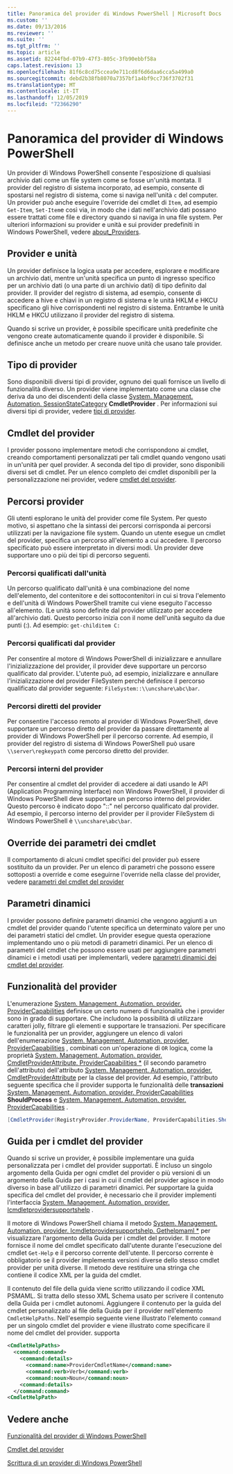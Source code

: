 ```yaml
---
title: Panoramica del provider di Windows PowerShell | Microsoft Docs
ms.custom: ''
ms.date: 09/13/2016
ms.reviewer: ''
ms.suite: ''
ms.tgt_pltfrm: ''
ms.topic: article
ms.assetid: 82244fbd-07b9-47f3-805c-3fb90ebbf58a
caps.latest.revision: 13
ms.openlocfilehash: 81f6c8cd75ccea9e711cd8f6d6daa6cca5a499a0
ms.sourcegitcommit: debd2b38fb8070a7357bf1a4bf9cc736f3702f31
ms.translationtype: MT
ms.contentlocale: it-IT
ms.lasthandoff: 12/05/2019
ms.locfileid: "72366290"
---
```

# <a name="windows-powershell-provider-overview"></a>Panoramica del provider di Windows PowerShell

Un provider di Windows PowerShell consente l'esposizione di qualsiasi archivio dati come un file system come se fosse un'unità montata. Il provider del registro di sistema incorporato, ad esempio, consente di spostarsi nel registro di sistema, come si naviga nell'unità `c` del computer. Un provider può anche eseguire l'override dei cmdlet di `Item`, ad esempio `Get-Item`, `Set-Item`e così via, in modo che i dati nell'archivio dati possano essere trattati come file e directory quando si naviga in una file system. Per ulteriori informazioni su provider e unità e sui provider predefiniti in Windows PowerShell, vedere [about_Providers](/powershell/module/microsoft.powershell.core/about/about_providers).

## <a name="providers-and-drives"></a>Provider e unità

Un provider definisce la logica usata per accedere, esplorare e modificare un archivio dati, mentre un'unità specifica un punto di ingresso specifico per un archivio dati (o una parte di un archivio dati) di tipo definito dal provider. Il provider del registro di sistema, ad esempio, consente di accedere a hive e chiavi in un registro di sistema e le unità HKLM e HKCU specificano gli hive corrispondenti nel registro di sistema. Entrambe le unità HKLM e HKCU utilizzano il provider del registro di sistema.

Quando si scrive un provider, è possibile specificare unità predefinite che vengono create automaticamente quando il provider è disponibile. Si definisce anche un metodo per creare nuove unità che usano tale provider.

## <a name="type-of-providers"></a>Tipo di provider

Sono disponibili diversi tipi di provider, ognuno dei quali fornisce un livello di funzionalità diverso. Un provider viene implementato come una classe che deriva da uno dei discendenti della classe [System. Management. Automation. SessionStateCategory](/dotnet/api/system.management.automation.sessionstatecategory?view=pscore-6.2.0) **CmdletProvider** . Per informazioni sui diversi tipi di provider, vedere [tipi di provider](./provider-types.md).

## <a name="provider-cmdlets"></a>Cmdlet del provider

I provider possono implementare metodi che corrispondono ai cmdlet, creando comportamenti personalizzati per tali cmdlet quando vengono usati in un'unità per quel provider. A seconda del tipo di provider, sono disponibili diversi set di cmdlet. Per un elenco completo dei cmdlet disponibili per la personalizzazione nei provider, vedere [cmdlet del provider](./provider-cmdlets.md).

## <a name="provider-paths"></a>Percorsi provider

Gli utenti esplorano le unità del provider come file System. Per questo motivo, si aspettano che la sintassi dei percorsi corrisponda ai percorsi utilizzati per la navigazione file system. Quando un utente esegue un cmdlet del provider, specifica un percorso all'elemento a cui accedere. Il percorso specificato può essere interpretato in diversi modi. Un provider deve supportare uno o più dei tipi di percorso seguenti.

### <a name="drive-qualified-paths"></a>Percorsi qualificati dall'unità

Un percorso qualificato dall'unità è una combinazione del nome dell'elemento, del contenitore e dei sottocontenitori in cui si trova l'elemento e dell'unità di Windows PowerShell tramite cui viene eseguito l'accesso all'elemento. (Le unità sono definite dal provider utilizzato per accedere all'archivio dati. Questo percorso inizia con il nome dell'unità seguito da due punti (:). Ad esempio: `get-childitem C:`

### <a name="provider-qualified-paths"></a>Percorsi qualificati dal provider

Per consentire al motore di Windows PowerShell di inizializzare e annullare l'inizializzazione del provider, il provider deve supportare un percorso qualificato dal provider. L'utente può, ad esempio, inizializzare e annullare l'inizializzazione del provider FileSystem perché definisce il percorso qualificato dal provider seguente: `FileSystem::\\uncshare\abc\bar`.

### <a name="provider-direct-paths"></a>Percorsi diretti del provider

Per consentire l'accesso remoto al provider di Windows PowerShell, deve supportare un percorso diretto del provider da passare direttamente al provider di Windows PowerShell per il percorso corrente. Ad esempio, il provider del registro di sistema di Windows PowerShell può usare `\\server\regkeypath` come percorso diretto del provider.

### <a name="provider-internal-paths"></a>Percorsi interni del provider

Per consentire al cmdlet del provider di accedere ai dati usando le API (Application Programming Interface) non Windows PowerShell, il provider di Windows PowerShell deve supportare un percorso interno del provider. Questo percorso è indicato dopo "::" nel percorso qualificato dal provider. Ad esempio, il percorso interno del provider per il provider FileSystem di Windows PowerShell è `\\uncshare\abc\bar`.

## <a name="overriding-cmdlet-parameters"></a>Override dei parametri dei cmdlet

Il comportamento di alcuni cmdlet specifici del provider può essere sostituito da un provider. Per un elenco di parametri che possono essere sottoposti a override e come eseguirne l'override nella classe del provider, vedere [parametri del cmdlet del provider](./provider-cmdlet-parameters.md)

## <a name="dynamic-parameters"></a>Parametri dinamici

I provider possono definire parametri dinamici che vengono aggiunti a un cmdlet del provider quando l'utente specifica un determinato valore per uno dei parametri statici del cmdlet. Un provider esegue questa operazione implementando uno o più metodi di parametri dinamici. Per un elenco di parametri del cmdlet che possono essere usati per aggiungere parametri dinamici e i metodi usati per implementarli, vedere [parametri dinamici dei cmdlet del provider](./provider-cmdlet-dynamic-parameters.md).

## <a name="provider-capabilities"></a>Funzionalità del provider

L'enumerazione [System. Management. Automation. provider. ProviderCapabilities](/dotnet/api/System.Management.Automation.Provider.ProviderCapabilities) definisce un certo numero di funzionalità che i provider sono in grado di supportare. Che includono la possibilità di utilizzare caratteri jolly, filtrare gli elementi e supportare le transazioni. Per specificare le funzionalità per un provider, aggiungere un elenco di valori dell'enumerazione [System. Management. Automation. provider. ProviderCapabilities](/dotnet/api/System.Management.Automation.Provider.ProviderCapabilities) , combinati con un'operazione di `OR` logica, come la proprietà [System. Management. Automation. provider. CmdletProviderAttribute. ProviderCapabilities *](/dotnet/api/System.Management.Automation.Provider.CmdletProviderAttribute.ProviderCapabilities) (il secondo parametro dell'attributo) dell'attributo [System. Management. Automation. provider. CmdletProviderAttribute](/dotnet/api/System.Management.Automation.Provider.CmdletProviderAttribute) per la classe del provider. Ad esempio, l'attributo seguente specifica che il provider supporta le funzionalità delle **transazioni** [System. Management. Automation. provider. ProviderCapabilities](/dotnet/api/System.Management.Automation.Provider.ProviderCapabilities?view=pscore-6.2.0) **ShouldProcess** e [System. Management. Automation. provider. ProviderCapabilities](/dotnet/api/System.Management.Automation.Provider.ProviderCapabilities?view=pscore-6.2.0) .

```csharp
[CmdletProvider(RegistryProvider.ProviderName, ProviderCapabilities.ShouldProcess | ProviderCapabilities.Transactions)]

```

## <a name="provider-cmdlet-help"></a>Guida per i cmdlet del provider

Quando si scrive un provider, è possibile implementare una guida personalizzata per i cmdlet del provider supportati. È incluso un singolo argomento della Guida per ogni cmdlet del provider o più versioni di un argomento della Guida per i casi in cui il cmdlet del provider agisce in modo diverso in base all'utilizzo di parametri dinamici. Per supportare la guida specifica del cmdlet del provider, è necessario che il provider implementi l'interfaccia [System. Management. Automation. provider. Icmdletprovidersupportshelp](/dotnet/api/System.Management.Automation.Provider.ICmdletProviderSupportsHelp) .

Il motore di Windows PowerShell chiama il metodo [System. Management. Automation. provider. Icmdletprovidersupportshelp. Gethelpmaml *](/dotnet/api/System.Management.Automation.Provider.ICmdletProviderSupportsHelp.GetHelpMaml) per visualizzare l'argomento della Guida per i cmdlet del provider. Il motore fornisce il nome del cmdlet specificato dall'utente durante l'esecuzione del cmdlet `Get-Help` e il percorso corrente dell'utente. Il percorso corrente è obbligatorio se il provider implementa versioni diverse dello stesso cmdlet provider per unità diverse. Il metodo deve restituire una stringa che contiene il codice XML per la guida del cmdlet.

Il contenuto del file della guida viene scritto utilizzando il codice XML PSMAML. Si tratta dello stesso XML Schema usato per scrivere il contenuto della Guida per i cmdlet autonomi. Aggiungere il contenuto per la guida del cmdlet personalizzato al file della Guida per il provider nell'elemento `CmdletHelpPaths`. Nell'esempio seguente viene illustrato l'elemento `command` per un singolo cmdlet del provider e viene illustrato come specificare il nome del cmdlet del provider. supporta

```xml
<CmdletHelpPaths>
  <command:command>
    <command:details>
      <command:name>ProviderCmdletName</command:name>
      <command:verb>Verb</command:verb>
      <command:noun>Noun</command:noun>
    <command:details>
  </command:command>
<CmdletHelpPath>
```

## <a name="see-also"></a>Vedere anche

[Funzionalità del provider di Windows PowerShell](./provider-types.md)

[Cmdlet del provider](./provider-cmdlets.md)

[Scrittura di un provider di Windows PowerShell](./writing-a-windows-powershell-provider.md)